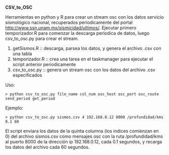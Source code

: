 **CSV_to_OSC**

Herramientas en python y R para crear un stream osc con los datos servicio sismológico nacional, recuperados periodicamente del portal http://www.ssn.unam.mx/sismicidad/ultimos/.
Ejecutar primero temporizador.R para comenzar la descarga periodica de datos, luego csv_to_osc.py para crear el stream.

1. getSismos.R :: descarga, parsea los datos,  y genera el archivo .csv con una tabla
2. temporizador.R	:: crea una tarea en el taskmanager para ejecutar el script anterior periodicamente
3. csv_to_osc.py :: genera un stream osc con los datos del archivo .csv especificados
 
Uso:

    > python csv_to_osc.py file_name col_num osc_host osc_port osc_route send_period get_period
Ejemplo:

    > python csv_to_osc.py sismos.csv 4 192.168.0.12 8000 /profundidad/kms 0.1 60

El script enviara los datos de la quinta columna (los indices comienzan en 0) del archivo sismos.csv como mensajes osc con la ruta /profundidad/kms al puerto 8000 de la dirección ip 192.168.0.12, cada 0.1 segundos, y recarga los datos del archivo cada 60 segundos.
